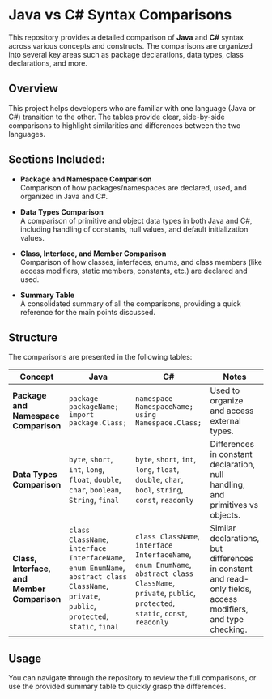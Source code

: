 # Java vs C# Syntax Comparisons

This repository provides a detailed comparison of **Java** and **C#** syntax across various concepts and constructs. The comparisons are organized into several key areas such as package declarations, data types, class declarations, and more.

## Overview

This project helps developers who are familiar with one language (Java or C#) transition to the other. The tables provide clear, side-by-side comparisons to highlight similarities and differences between the two languages.

## Sections Included:

- **Package and Namespace Comparison**  
  Comparison of how packages/namespaces are declared, used, and organized in Java and C#.

- **Data Types Comparison**  
  A comparison of primitive and object data types in both Java and C#, including handling of constants, null values, and default initialization values.

- **Class, Interface, and Member Comparison**  
  Comparison of how classes, interfaces, enums, and class members (like access modifiers, static members, constants, etc.) are declared and used.

- **Summary Table**  
  A consolidated summary of all the comparisons, providing a quick reference for the main points discussed.

## Structure

The comparisons are presented in the following tables:

| Concept                           | Java                                   | C#                                      | Notes                                      |
|-----------------------------------|---------------------------------------|-----------------------------------------|--------------------------------------------|
| **Package and Namespace Comparison** | `package packageName;`<br>`import package.Class;` | `namespace NamespaceName;`<br>`using Namespace.Class;` | Used to organize and access external types. |
| **Data Types Comparison**          | `byte`, `short`, `int`, `long`, `float`, `double`, `char`, `boolean`, `String`, `final` | `byte`, `short`, `int`, `long`, `float`, `double`, `char`, `bool`, `string`, `const`, `readonly` | Differences in constant declaration, null handling, and primitives vs objects. |
| **Class, Interface, and Member Comparison** | `class ClassName`, `interface InterfaceName`, `enum EnumName`, `abstract class ClassName`, `private`, `public`, `protected`, `static`, `final` | `class ClassName`, `interface InterfaceName`, `enum EnumName`, `abstract class ClassName`, `private`, `public`, `protected`, `static`, `const`, `readonly` | Similar declarations, but differences in constant and read-only fields, access modifiers, and type checking. |

## Usage

You can navigate through the repository to review the full comparisons, or use the provided summary table to quickly grasp the differences.
